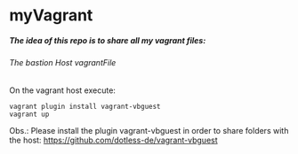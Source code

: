 # myVagrant

##### The idea of this repo is to share all my vagrant files:

###### The bastion Host vagrantFile

On the vagrant host execute:
```
vagrant plugin install vagrant-vbguest 
vagrant up
```
Obs.: Please install the plugin vagrant-vbguest in order to share folders with the host:
https://github.com/dotless-de/vagrant-vbguest
